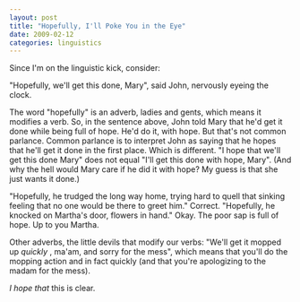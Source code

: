 ```yaml
---
layout: post
title: "Hopefully, I'll Poke You in the Eye"
date: 2009-02-12
categories: linguistics
---
```


Since I'm on the linguistic kick, consider:

"Hopefully, we'll get this done, Mary", said John, nervously eyeing the clock.

The word "hopefully" is an adverb, ladies and gents, which means it modifies a
verb. So, in the sentence above, John told Mary that he'd get it done while
being full of hope. He'd do it, with hope. But that's not common parlance. 
Common parlance is to interpret John as saying that he hopes that he'll get it
done in the first place. Which is different. "I hope that we'll get this done
Mary" does not equal "I'll get this done with hope, Mary". (And why the hell
would Mary care if he did it with hope? My guess is that she just wants it
done.) 

"Hopefully, he trudged the long way home, trying hard to quell that sinking
feeling that no one would be there to greet him." Correct. "Hopefully, he
knocked on Martha's door, flowers in hand." Okay. The poor sap is full of hope. 
Up to you Martha. 

Other adverbs, the little devils that modify our verbs: "We'll get it mopped up 
_quickly_ , ma'am, and sorry for the mess", which means that you'll do the
mopping action and in fact quickly (and that you're apologizing to the madam for
the mess).

_I hope that_ this is
clear.
